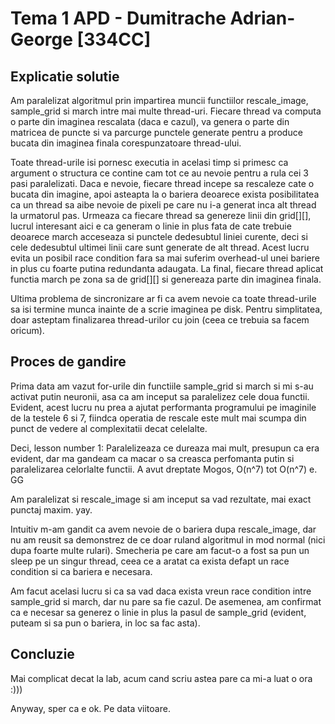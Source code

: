 # **Tema 1 APD - Dumitrache Adrian-George [334CC]**

## **Explicatie solutie**

Am paralelizat algoritmul prin impartirea muncii functiilor rescale_image,
sample_grid si march intre mai multe thread-uri. Fiecare thread va computa o
parte din imaginea rescalata (daca e cazul), va genera o parte din matricea de
puncte si va parcurge punctele generate pentru a produce bucata din imaginea
finala corespunzatoare thread-ului.

Toate thread-urile isi pornesc executia in acelasi timp si primesc ca argument o
structura ce contine cam tot ce au nevoie pentru a rula cei 3 pasi paralelizati.
Daca e nevoie, fiecare thread incepe sa rescaleze cate o bucata din imagine,
apoi asteapta la o bariera deoarece exista posibilitatea ca un thread sa
aibe nevoie de pixeli pe care nu i-a generat inca alt thread la urmatorul pas.
Urmeaza ca fiecare thread sa genereze linii din grid[][], lucrul interesant aici
e ca generam o linie in plus fata de cate trebuie deoarece march acceseaza si
punctele dedesubtul liniei curente, deci si cele dedesubtul ultimei linii care
sunt generate de alt thread. Acest lucru evita un posibil race condition fara sa
mai suferim overhead-ul unei bariere in plus cu foarte putina redundanta
adaugata. La final, fiecare thread aplicat functia march pe zona sa de grid[][]
si genereaza parte din imaginea finala.

Ultima problema de sincronizare ar fi ca avem nevoie ca toate thread-urile sa
isi termine munca inainte de a scrie imaginea pe disk. Pentru simplitatea, doar
asteptam finalizarea thread-urilor cu join (ceea ce trebuia sa facem oricum).

## **Proces de gandire**

Prima data am vazut for-urile din functiile sample_grid si march si mi s-au
activat putin neuronii, asa ca am inceput sa paralelizez cele doua functii.
Evident, acest lucru nu prea a ajutat performanta programului pe imaginile de la
testele 6 si 7, fiindca operatia de rescale este mult mai scumpa din punct de
vedere al complexitatii decat celelalte.

Deci, lesson number 1: Paralelizeaza ce dureaza mai mult, presupun ca era
evident, dar ma gandeam ca macar o sa creasca perfomanta putin si paralelizarea
celorlalte functii. A avut dreptate Mogos, O(n^7) tot O(n^7) e. GG

Am paralelizat si rescale_image si am inceput sa vad rezultate, mai exact
punctaj maxim. yay.

Intuitiv m-am gandit ca avem nevoie de o bariera dupa rescale_image, dar nu
am reusit sa demonstrez de ce doar ruland algoritmul in mod normal (nici dupa
foarte multe rulari). Smecheria pe care am facut-o a fost sa pun un sleep pe un
singur thread, ceea ce a aratat ca exista defapt un race condition si ca bariera
e necesara.

Am facut acelasi lucru si ca sa vad daca exista vreun race condition intre
sample_grid si march, dar nu pare sa fie cazul. De asemenea, am confirmat ca e
necesar sa generez o linie in plus la pasul de sample_grid (evident, puteam si
sa pun o bariera, in loc sa fac asta).

## **Concluzie**

Mai complicat decat la lab, acum cand scriu astea pare ca mi-a
luat o ora :)))

Anyway, sper ca e ok. Pe data viitoare.

